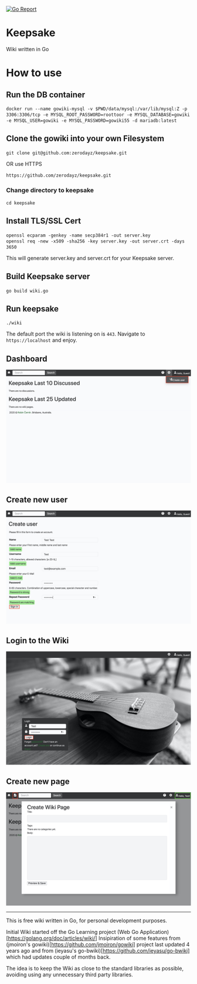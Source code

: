 [![Go Report](https://goreportcard.com/badge/github.com/zerodayz/gowiki)](https://goreportcard.com/badge/github.com/zerodayz/gowiki)

# Keepsake
Wiki written in Go

# How to use
## Run the DB container
```
docker run --name gowiki-mysql -v $PWD/data/mysql:/var/lib/mysql:Z -p 3306:3306/tcp -e MYSQL_ROOT_PASSWORD=roottoor -e MYSQL_DATABASE=gowiki -e MYSQL_USER=gowiki -e MYSQL_PASSWORD=gowiki55 -d mariadb:latest
```

## Clone the gowiki into your own Filesystem
~~~
git clone git@github.com:zerodayz/keepsake.git
~~~
OR use HTTPS
~~~
https://github.com/zerodayz/keepsake.git
~~~

### Change directory to keepsake
~~~
cd keepsake
~~~

## Install TLS/SSL Cert
~~~
openssl ecparam -genkey -name secp384r1 -out server.key
openssl req -new -x509 -sha256 -key server.key -out server.crt -days 3650
~~~
This will generate server.key and server.crt for your Keepsake server.

## Build Keepsake server
~~~
go build wiki.go
~~~

## Run keepsake
~~~
./wiki
~~~

The default port the wiki is listening on is `443`.
Navigate to `https://localhost` and enjoy.

## Dashboard
![Dashboard](screenshots/Dashboard.jpg)

## Create new user
![Create_User](screenshots/Create_User.jpg)

## Login to the Wiki
![Login](screenshots/Login.jpg)

## Create new page
![Create_Page](screenshots/Create_Page.jpg)

---
This is free wiki written in Go, for personal development purposes. 

Initial Wiki started off the Go Learning project (Web Go Application)[https://golang.org/doc/articles/wiki/]
Insipiration of some features from (jmoiron's gowiki)[https://github.com/jmoiron/gowiki] project last updated 4 years ago and from (ieyasu's go-bwiki)[https://github.com/ieyasu/go-bwiki] which had updates couple of months back.

The idea is to keep the Wiki as close to the standard libraries as possible, avoiding using any unnecessary third party libraries.

